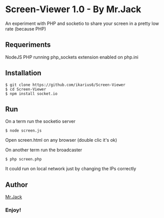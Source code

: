 # Screen-Viewer 1.0 - By Mr.Jack
An experiment with PHP and socketio to share your screen in a pretty low rate (because PHP)

## Requeriments
NodeJS
PHP running
php_sockets extension enabled on php.ini

## Installation
```
$ git clone https://github.com/ikarius6/Screen-Viewer
$ cd Screen-Viewer
$ npm install socket.io
```

## Run
On a term run the socketio server
```
$ node screen.js
```

Open screen.html on any browser (double clic it's ok)

On another term run the broadcaster
```
$ php screen.php
```

It could run on local network just by changing the IPs correctly

## Author
[Mr.Jack](https://keybase.io/mrjack)

### Enjoy!